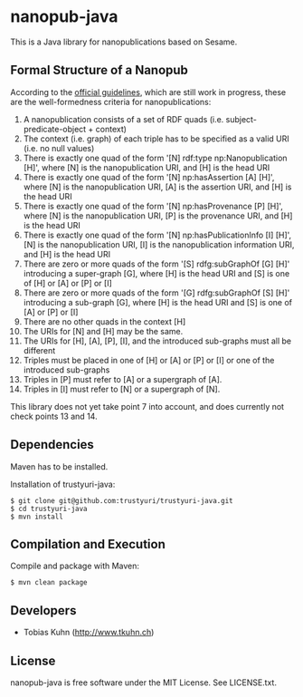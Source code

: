 nanopub-java
============

This is a Java library for nanopublications based on Sesame.


Formal Structure of a Nanopub
-----------------------------

According to the [official guidelines](http://nanopub.org/guidelines/working_draft/),
which are still work in progress, these are the well-formedness criteria for nanopublications:

1.  A nanopublication consists of a set of RDF quads (i.e. subject-predicate-object + context)
2.  The context (i.e. graph) of each triple has to be specified as a valid URI (i.e. no null
    values)
3.  There is exactly one quad of the form '[N] rdf:type np:Nanopublication [H]', where [N] is the
    nanopublication URI, and [H] is the head URI
4.  There is exactly one quad of the form '[N] np:hasAssertion [A] [H]', where [N] is the
    nanopublication URI, [A] is the assertion URI, and [H] is the head URI
5.  There is exactly one quad of the form '[N] np:hasProvenance [P] [H]', where [N] is the
    nanopublication URI, [P] is the provenance URI, and [H] is the head URI
6.  There is exactly one quad of the form '[N] np:hasPublicationInfo [I] [H]', [N] is the
    nanopublication URI, [I] is the nanopublication information URI, and [H] is the head URI
7.  There are zero or more quads of the form '[S] rdfg:subGraphOf [G] [H]' introducing a
    super-graph [G], where [H] is the head URI and [S] is one of [H] or [A] or [P] or [I]
8.  There are zero or more quads of the form '[G] rdfg:subGraphOf [S] [H]' introducing a sub-graph
    [G], where [H] is the head URI and [S] is one of [A] or [P] or [I]
9.  There are no other quads in the context [H]
10. The URIs for [N] and [H] may be the same.
11. The URIs for [H], [A], [P], [I], and the introduced sub-graphs must all be different
12. Triples must be placed in one of [H] or [A] or [P] or [I] or one of the introduced sub-graphs
13. Triples in [P] must refer to [A] or a supergraph of [A].
14. Triples in [I] must refer to [N] or a supergraph of [N].

This library does not yet take point 7 into account, and does currently not check points 13 and 14.


Dependencies
------------

Maven has to be installed.

Installation of trustyuri-java:

    $ git clone git@github.com:trustyuri/trustyuri-java.git
    $ cd trustyuri-java
    $ mvn install


Compilation and Execution
-------------------------

Compile and package with Maven:

    $ mvn clean package


Developers
----------

- Tobias Kuhn (http://www.tkuhn.ch)


License
-------

nanopub-java is free software under the MIT License. See LICENSE.txt.
